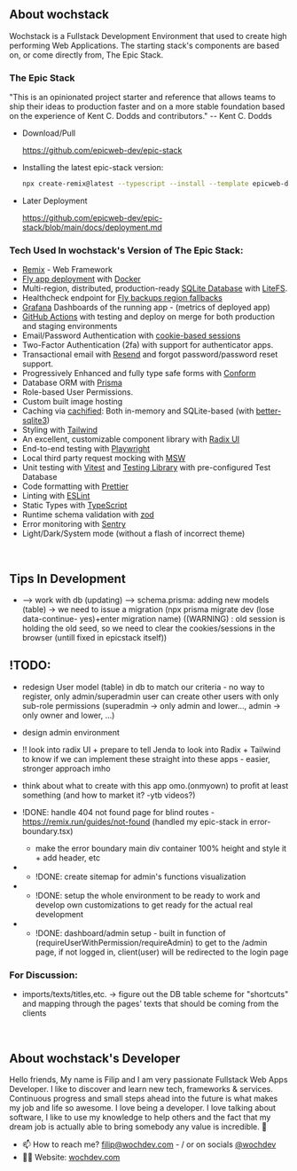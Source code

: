 ## About wochstack
Wochstack is a Fullstack Development Environment that used to create high performing Web Applications. The starting stack's components are based on, or come directly from, The Epic Stack.

### The Epic Stack
"This is an opinionated project starter and reference that allows teams to ship their ideas to production faster and on a more stable foundation based on the experience of Kent C. Dodds and contributors." -- Kent C. Dodds

- Download/Pull

  https://github.com/epicweb-dev/epic-stack

- Installing the latest epic-stack version:

  ```sh
  npx create-remix@latest --typescript --install --template epicweb-dev/epic-stack
  ```

- Later Deployment

  https://github.com/epicweb-dev/epic-stack/blob/main/docs/deployment.md


### Tech Used In wochstack's Version of The Epic Stack:
- [Remix](https://remix.run/) - Web Framework
- [Fly app deployment](https://fly.io/) with [Docker](https://www.docker.com/)
- Multi-region, distributed, production-ready
  [SQLite Database](https://sqlite.org/) with
  [LiteFS](https://fly.io/docs/litefs/).
- Healthcheck endpoint for
  [Fly backups region fallbacks](https://fly.io/docs/reference/configuration/#services-http_checks)
- [Grafana](https://grafana.com/) Dashboards of the running app - (metrics of deployed app)
- [GitHub Actions](https://github.com/features/actions) with testing and deploy
  on merge for both production and staging environments
- Email/Password Authentication with
  [cookie-based sessions](https://remix.run/utils/sessions#md-createcookiesessionstorage)
- Two-Factor Authentication (2fa) with support for authenticator apps.
- Transactional email with [Resend](https://resend.com/) and forgot
  password/password reset support.
- Progressively Enhanced and fully type safe forms with
  [Conform](https://conform.guide/)
- Database ORM with [Prisma](https://prisma.io/)
- Role-based User Permissions.
- Custom built image hosting
- Caching via [cachified](https://npm.im/cachified): Both in-memory and
  SQLite-based (with
  [better-sqlite3](https://github.com/WiseLibs/better-sqlite3))
- Styling with [Tailwind](https://tailwindcss.com/)
- An excellent, customizable component library with
  [Radix UI](https://www.radix-ui.com/)
- End-to-end testing with [Playwright](https://playwright.dev/)
- Local third party request mocking with [MSW](https://mswjs.io/)
- Unit testing with [Vitest](https://vitest.dev/) and
  [Testing Library](https://testing-library.com/) with pre-configured Test
  Database
- Code formatting with [Prettier](https://prettier.io/)
- Linting with [ESLint](https://eslint.org/)
- Static Types with [TypeScript](https://typescriptlang.org/)
- Runtime schema validation with [zod](https://zod.dev/)
- Error monitoring with [Sentry](https://sentry.io/welcome/)
- Light/Dark/System mode (without a flash of incorrect theme)

<br/>

## Tips In Development
- --> work with db (updating) --> schema.prisma: adding new models (table) -> we need to issue a migration (npx prisma migrate dev (lose data-continue- yes)+enter migration name)   ((WARNING) : old session is holding the old seed, so we need to clear the cookies/sessions in the browser (untill fixed in epicstack itself))


## !TODO:
- redesign User model (table) in db to match our criteria - no way to register, only admin/superadmin user can create other users with only sub-role permissions (superadmin -> only admin and lower..., admin -> only owner and lower, ...)
- design admin environment

- !! look into radix UI + prepare to tell Jenda to look into Radix + Tailwind to know if we can implement these straight into these apps - easier, stronger approach imho
- think about what to create with this app omo.(onmyown) to profit at least something (and how to market it? -ytb videos?)

- !DONE:  handle 404 not found page for blind routes - https://remix.run/guides/not-found  (handled my epic-stack in error-boundary.tsx)
  - make the error boundary main div container 100% height and style it + add header, etc

- - !DONE:  create sitemap for admin's functions visualization
- - !DONE: setup the whole environment to be ready to work and develop own customizations to get ready for the actual real development
- - !DONE: dashboard/admin setup - built in function of (requireUserWithPermission/requireAdmin) to get to the /admin page, if not logged in, client(user) will be redirected to the login page


### For Discussion:
- imports/texts/titles,etc. -> figure out the DB table scheme for "shortcuts" and mapping through the pages' texts that should be coming from the clients

<br/>

## About wochstack's Developer

Hello friends, My name is Filip and I am very passionate Fullstack Web Apps Developer.
I like to discover and learn new tech, frameworks & services. Continuous progress and small steps ahead into the future is what makes my job and life so awesome. I love being a developer. I love talking about software, I like to use my knowledge to help others and the fact that my dream job is actually able to bring somebody any value is incredible. 🤗

- 📫 How to reach me? filip@wochdev.com - / or on socials [@wochdev](https://instagram.com/wochdev)
- 👨‍💻 Website: [wochdev.com](https://wochdev.com)


